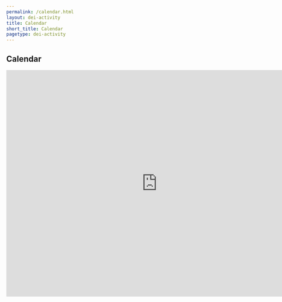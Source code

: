 ```yaml
---
permalink: /calendar.html
layout: dei-activity
title: Calendar
short_title: Calendar
pagetype: dei-activity
---
```


## Calendar

<iframe src="https://calendar.google.com/calendar/embed?src=02e55cba244bf17bebc06f23f47be921ff9f7386f02efaddba5f417c4b06f3f3%40group.calendar.google.com&ctz=America%2FLos_Angeles" style="border: 0" width="800" height="600" frameborder="0" scrolling="no"></iframe>
